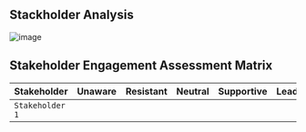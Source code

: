 
## Stackholder Analysis

![image](https://user-images.githubusercontent.com/44178039/129553203-5c5bfdef-cb72-4a88-866b-223e075e8dc7.png)


## Stakeholder Engagement Assessment Matrix

| Stakeholder | Unaware |  Resistant | Neutral | Supportive | Leading |
| :-------- | :-------------------------------- | :------| :------| :------| :------|
| `Stakeholder 1` |  | | | | | 
